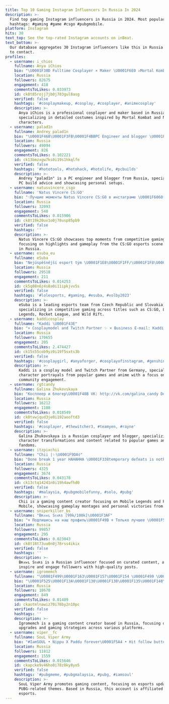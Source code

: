 ```yaml
---
title: Top 10 Gaming Instagram Influencers In Russia In 2024
description: >-
  Find top gaming Instagram influencers in Russia in 2024. Most popular
  hashtags: #gaming #game #csgo #pubgmobile.
platform: Instagram
hits: 30
text_top: See the top-rated Instagram accounts on inBeat.
text_bottom: >-
  Our database aggregates 30 Instagram influencers like this in Russia for you
  to contact.
profiles:
  - username: i_chios
    fullname: Anya iChios
    bio: "\U0001F30D Fulltime Cosplayer × Maker \U0001F6E0️ ▫️Mortal Kombat 11 Ambassador ▫️Nintendo RU model ▫️Zotac Gaming Cosplayer \U0001F4E9 ichioscosplay@gmail.com"
    location: Russia
    followers: 82675
    engagement: 418
    commentsToLikes: 0.033973
    id: ck8t85rojj7jb0j783gul8asg
    verified: false
    hashtags: '#cosplaymakeup, #cosplay, #cosplayer, #animecosplay'
    description: >-
      Anya iChios is a professional cosplayer and maker based in Russia,
      specializing in detailed costumes inspired by Mortal Kombat and Nintendo
      characters.
  - username: palad1n
    fullname: Andrey palad1n
    bio: "\U0001F468\U0001F3FB‍\U0001F4BBPC Engineer and blogger \U0001F579My Setup and me #PALAD1N \U0001F6E0PC Build Advice and collaboration! \U0001F4E9Сотрудничество по бартеру и PC консультации в Direct!"
    location: Russia
    followers: 49094
    engagement: 826
    commentsToLikes: 0.102221
    id: ck13bmzxgw7ks0i19s1hkqlfe
    verified: false
    hashtags: '#hototools, #hotohack, #hotolife, #pcbuilds'
    description: >-
      Andrey "palad1n" is a PC engineer and blogger from Russia, specializing in
      PC build advice and showcasing personal setups.
  - username: natusvincere_csgo
    fullname: 'Natus Vincere CS:GO'
    bio: "☝️Лучшие моменты Natus Vincere CS:GO в инстаграме \U0001F606Отличное место, чтобы поднять настроение"
    location: Russia
    followers: 32093
    engagement: 540
    commentsToLikes: 0.015906
    id: ck8t19k20ux1o0j78usp85pb9
    verified: false
    hashtags: ''
    description: >-
      Natus Vincere CS:GO showcases top moments from competitive gaming,
      focusing on highlights and gameplay from the CS:GO esports scene. Located
      in Russia.
  - username: esuba_eu
    fullname: eSuba
    bio: "Nejúspěšnější esport tým \U0001F1E8\U0001F1FF/\U0001F1F8\U0001F1F0 CS:GO | LoL | Rocket League | HS | Wild Rift \U0001F3AE #modrakrev"
    location: Russia
    followers: 29518
    engagement: 211
    commentsToLikes: 0.014253
    id: ck5q08n6z4s8a0i11ipkjvv5s
    verified: false
    hashtags: '#lolesports, #gaming, #esuba, #volby2023'
    description: >-
      eSuba is a leading esports team from Czech Republic and Slovakia,
      specializing in competitive gaming across titles such as CS:GO, League of
      Legends, Rocket League, and Wild Rift.
  - username: kaddicosplay
    fullname: "Kaddi \U0001F43E"
    bio: "× Cosplaymodel and Twitch Partner ✨️ × Business E-mail: Kaddicosplay@ins.gg × from Germany \U0001F495 × 20th April \U0001F389 × Russian-Kazakh"
    location: Russia
    followers: 170655
    engagement: 205
    commentsToLikes: 2.474427
    id: ck15s55cob9yz0i19f5sxts3b
    verified: false
    hashtags: '#cosplaygirl, #anyaforger, #cosplayofinstagram, #genshinshenhe'
    description: >-
      Kaddi is a cosplay model and Twitch Partner from Germany, specializing in
      character portrayals from popular games and anime with a focus on
      community engagement.
  - username: rgtcandy
    fullname: Galina Zhukovskaya
    bio: "Косплеер и блогер\U0001F48B VK: http://vk.com/galina_candy Donation: http://www.donationalerts.ru/r/RGTcandy @rgtcandy #rgtcandy"
    location: Russia
    followers: 16212
    engagement: 1188
    commentsToLikes: 0.018549
    id: ck0tvwjqud3je0i192aooftd3
    verified: false
    hashtags: '#cosplayer, #thewitcher3, #teamyen, #rayne'
    description: >-
      Galina Zhukovskaya is a Russian cosplayer and blogger, specializing in
      character transformations and content related to popular games and
      fandoms.
  - username: itzpixchii
    fullname: "Chii |✨\U0001F9DA‍♀️"
    bio: "Done break 1 year HAHAHHA \U0001F338temporary defeats is nothing if its lead to ultimate victory\U0001F338 ML • PUBGM 2021 baru chii baling banyak2 montage kat sini\U0001F319 \U0001F1F2\U0001F1FE"
    location: Russia
    followers: 4325
    engagement: 3674
    commentsToLikes: 0.043178
    id: ck13ctq14241n0i19h4awfhd0
    verified: false
    hashtags: '#malaysia, #pubgmobilefunny, #solo, #pubg'
    description: >-
      Chii is a gaming content creator focusing on Mobile Legends and PUBG
      Mobile, showcasing gameplay montages and personal victories from Russia.
  - username: sniperkiller_bs
    fullname: "Bʀᴀᴡʟ Sᴛᴀʀs [99k/100k]\U0001F3AF"
    bio: "⚜️ Подпишись на наш профиль\U0001F49B ⚜️ Только лучшее \U0001F51D ⚜️ Цель: 100K \U0001F3AF ⚜️ Сотрудничество в директ \U0001F4E9"
    location: Russia
    followers: 99857
    engagement: 295
    commentsToLikes: 0.023043
    id: ck8t18t73uu0n0j78rss4ikix
    verified: false
    hashtags: ''
    description: >-
      Bʀᴀᴡʟ Sᴛᴀʀs is a Russian influencer focused on curated content, aiming to
      inspire and engage followers with high-quality posts.
  - username: igromemch
    fullname: "\U0001F499\U0001F163\U0001F157\U0001F154 \U0001F499 \U0001F15F\U0001F15E\U0001F162\U0001F157\U0001F15B\U0001F168\U0001F168 \U0001F499 \U0001F156\U0001F150\U0001F15C\U0001F154\U0001F161 \U0001F499 \U0001F157\U0001F154\U0001F161\U0001F154\U0001F499"
    bio: "\U0001F525\U0001F13A\U0001F130\U0001F138\U0001F135\U0001F148\U0001F134\U0001F13C\U0001F525\U0001F141\U0001F13E\U0001F135\U0001F13B\U0001F138\U0001F13C\U0001F525\U0001F132\U0001F137\U0001F138\U0001F13B\U0001F13B\U0001F138\U0001F13C\U0001F525 \U0001F51E\U0001F178\U0001F176\U0001F181\U0001F17E\U0001F185\U0001F17E\U0001F178 \U0001F173\U0001F185\U0001F178\U0001F179\U0001F51E Прокачать свои скины тут\U0001F4B0\U0001F447\U0001F447\U0001F447"
    location: Russia
    followers: 18670
    engagement: 849
    commentsToLikes: 0.01489
    id: ckaotmlnawiz70i78by2n10pc
    verified: false
    hashtags: ''
    description: >-
      Igromemch is a gaming content creator based in Russia, focusing on skin
      upgrades and gaming strategies across various platforms.
  - username: viper__fc
    fullname: SouL Viper Army
    bio: "#IamSOUL • Nippu X Paddu forever\U0001F5A4 • Hit follow button to get all @soulesportsofficial updates ! \U0001F525 • Official account @soul_viper"
    location: Russia
    followers: 11812
    engagement: 1559
    commentsToLikes: 0.015646
    id: ckapcke9v46ho0i78z8ky8yo5
    verified: false
    hashtags: '#pubgmeme, #pubgmalaysia, #pubg, #iamsoul'
    description: >-
      SouL Viper Army promotes gaming content, focusing on esports updates and
      PUBG-related themes. Based in Russia, this account is affiliated with SouL
      esports.
---
```


